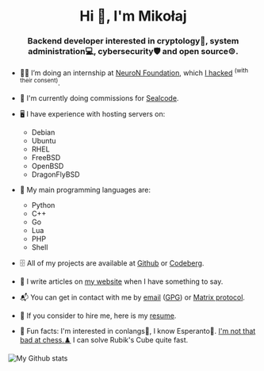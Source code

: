 <h1 align="center">Hi 👋, I'm Mikołaj</h1>
<h3 align="center">Backend developer interested in cryptology🔑, system administration💻, cybersecurity🛡 and open source🄯.</h3>

- 🧑‍💻️ I’m doing an internship at [NeuroN Foundation](https://neuronfoundation.com/), which [I hacked](https://web.archive.org/web/20230902084403/http://neuronfoundation.com/) <sup>(with their consent)</sup>.

- 📝 I'm currently doing commissions for [Sealcode](https://www.sealcode.it/).

- 🖥 I have experience with hosting servers on:
    - Debian
    - Ubuntu
    - RHEL
    - FreeBSD
    - OpenBSD
    - DragonFlyBSD

- 🐍 My main programming languages are:
    - Python
    - C++
    - Go
    - Lua
    - PHP
    - Shell

- 🗄 All of my projects are available at [Github](https://github.com/mikolajlubiak) or [Codeberg](https://codeberg.org/mikolajlubiak).

- 📰 I write articles on [my website](https://lubiak.pages.dev/) when I have something to say.

- 📬 You can get in contact with me by [email](mailto:lubiak@proton.me) ([GPG](https://keys.openpgp.org/search?q=lubiak%40proton.me)) or [Matrix protocol](https://matrix.to/#/@galanonim:matrix.org).

- 📄 If you consider to hire me, here is my [resume](https://lubiak.pages.dev/resume.pdf).

- 🎉 Fun facts: I'm interested in conlangs💬, I know Esperanto💚. [I'm not that bad at chess.♟️](https://lichess.org/@/funtoomen) I can solve Rubik's Cube quite fast.


<p><img align="center" src="https://github-readme-stats.vercel.app/api/top-langs?username=mikolajlubiak&show_icons=true&locale=en&layout=compact" alt="My Github stats" /></p>
